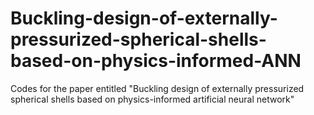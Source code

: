 # Buckling-design-of-externally-pressurized-spherical-shells-based-on-physics-informed-ANN
Codes for the paper entitled "Buckling design of externally pressurized spherical shells based on physics-informed artificial neural network"
